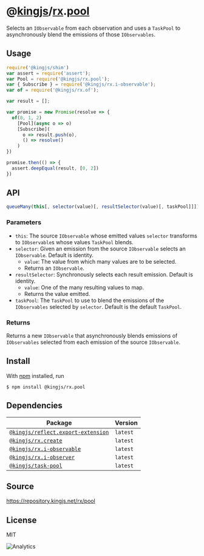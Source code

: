 # @[kingjs][@kingjs]/[rx][ns0].[pool][ns1]
Selects an `IObservable` from each observation and uses a `TaskPool` to asynchronously blend the emissions of those `IObservables`.
## Usage
```js
require('@kingjs/shim')
var assert = require('assert');
var Pool = require('@kingjs/rx.pool');
var { Subscribe } = require('@kingjs/rx.i-observable');
var of = require('@kingjs/rx.of');

var result = [];

var promise = new Promise(resolve => {
  of(0, 1, 2)
    [Pool](async o => o)
    [Subscribe](
      o => result.push(o),
      () => resolve()
    )
})

promise.then(() => {
  assert.deepEqual(result, [0, 2])
})
```

## API
```ts
queueMany(this[, selector(value)[, resultSelector(value)[, taskPool]]])
```

### Parameters
- `this`: The source `IObservable` whose emitted values `selector` transforms to `IObservable`s whose values `TaskPool` blends.
- `selector`: Given an emission from the source `IObservable` selects an `IObservable`. Default is identity.
  - `value`: The value from which many values are to be selected.
  - Returns an `IObservable`.
- `resultSelector`: Synchronously selects each result emission. Default is identity.
  - `value`: One of the many resulting values to map.
  - Returns the value emitted.
- `taskPool`: The `TaskPool` to use to blend the emissions of the `IObservables` selected by `selector`. Default is the default `TaskPool`.
### Returns
Returns a new `IObservable` that asynchronously blends  emissions of `IObservables` selected from each emission of the  source `IObservable`.


## Install
With [npm](https://npmjs.org/) installed, run
```
$ npm install @kingjs/rx.pool
```
## Dependencies
|Package|Version|
|---|---|
|[`@kingjs/reflect.export-extension`](https://www.npmjs.com/package/@kingjs/reflect.export-extension)|`latest`|
|[`@kingjs/rx.create`](https://www.npmjs.com/package/@kingjs/rx.create)|`latest`|
|[`@kingjs/rx.i-observable`](https://www.npmjs.com/package/@kingjs/rx.i-observable)|`latest`|
|[`@kingjs/rx.i-observer`](https://www.npmjs.com/package/@kingjs/rx.i-observer)|`latest`|
|[`@kingjs/task-pool`](https://www.npmjs.com/package/@kingjs/task-pool)|`latest`|
## Source
https://repository.kingjs.net/rx/pool
## License
MIT

![Analytics](https://analytics.kingjs.net/rx/pool)

[@kingjs]: https://www.npmjs.com/package/kingjs
[ns0]: https://www.npmjs.com/package/@kingjs/rx
[ns1]: https://www.npmjs.com/package/@kingjs/rx.pool
